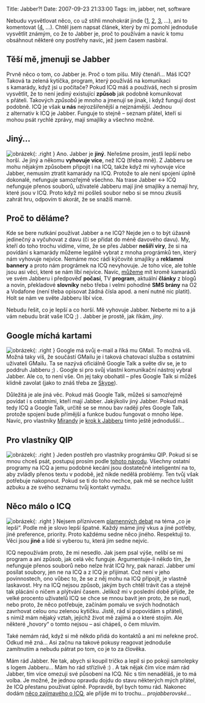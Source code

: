 Title: Jabber?!
Date: 2007-09-23 21:33:00
Tags: im, jabber, net, software

Nebudu vysvětlovat něco, co už stihli mnohokrát jinde ([1](http://www.jabber.cz/), [2](http://www.jabbim.cz/), [3](http://cs.wikipedia.org/wiki/Jabber), …), ani to komentovat ([4](http://blog.kraja.net/?text=77-jabber-proc-ho-mam-radsi-nez-icq), …). Chtěl jsem napsat článek, který by mi pomohl jednoduše vysvětlit známým, co že to Jabber je, proč to používám a navíc k tomu obsáhnout některé ony postřehy navíc, jež jsem časem nasbíral.

## Těší mě, jmenuji se Jabber

Prvně něco o tom, co Jabber je. Proč o tom píšu. Milý čtenáři… Máš ICQ? Taková ta zelená kytička, program, který používáš na komunikaci s kamarády, když jsi u počítače? Pokud ICQ máš a používáš, nech si prosím vysvětlit, že to není jediný existující **způsob** jak podobně komunikovat s přáteli. Takových *způsobů* je mnoho a jmenují se jinak, i když fungují dost podobně. ICQ je však **u nás** nejrozšířenější a nejznámější. Jednou z alternativ k ICQ je Jabber. Funguje to stejně – seznam přátel, kteří si mohou psát rychlé zprávy, mají smajlíky a všechno možné.

## Jiný…

![obrázek](|filename|/images/6.jpg){: .right } Ano. Jabber je **jiný**. Neřešme prosím, jestli lepší nebo horší. Je jiný a někomu **vyhovuje více**, než ICQ (třeba mně). Z Jabberu se mohu nějakým způsobem připojit i na ICQ, takže když mi vyhovuje více Jabber, nemusím ztratit kamarády na ICQ. Protože to ale není spojení úplně dokonalé, nefunguje samozřejmě všechno. Na trase Jabber ↔ ICQ nefunguje přenos souborů, uživatelé Jabberu mají jiné smajlíky a nemají hry, které jsou v ICQ. Proto když mi pošleš soubor nebo si se mnou zkusíš zahrát hru, odpovím ti akorát, že se snažíš marně.

## Proč to děláme?

Kde se bere nutkání používat Jabber a ne ICQ? Nejde jen o to být úžasně jedinečný a vyčuhovat z davu (či se přidat do méně davového davu). My, kteří do toho trochu vidíme, víme, že se přes Jabber **nešíří viry**, že si na povídání s kamarády můžeme legálně vybrat z mnoha prográmků ten, který nám vyhovuje nejvíce. Nemáme moc rádi kýčovité smajlíky a **reklamní bannery** a proto nám prográmek na ICQ nevyhovuje. Je toho více, ale tohle jsou asi věci, které se nám líbí nejvíce. Navíc, [můžeme](http://www.jabbim.cz/services-trans-my.html) mít kromě kamarádů ve svém Jabberu i předpověď **počasí**, TV **program**, aktuální **články** z blogů a novin, překladové **slovníky** nebo třeba i velmi pohodlné **SMS brány** na O2 a Vodafone (není třeba opisovat žádná čísla apod. a není nutné nic platit). Holt se nám ve světe Jabberu líbí více.

Nebudu řešit, co je lepší a co horší. Mě vyhovuje Jabber. Neberte mi to a já vám nebudu brát vaše ICQ ;) . Jabber je prostě, jak říkám, *jiný*.

## Google míchá kartami

![obrázek](|filename|/images/7.jpg){: .right } Google má svůj e-mail a říká mu GMail. To možná víš. Možná taky víš, že součástí GMailu je i taková chatovací služba s ostatními uživateli GMailu. Ta se nazývá oficiálně Google Talk a světe div se, je to poddruh Jabberu ;) . Google si pro svůj vlastní komunikační nástroj vybral Jabber. Ale co, to není vše. On jej taky obohatil – přes Google Talk si můžeš klidně zavolat (jako to znáš třeba ze [Skype](http://skype.com/intl/cs/)).

Důležitá je ale jiná věc. Pokud máš Google Talk, můžeš si samozřejmě povídat i s ostatními, kteří mají Jabber. Jakýkoliv jiný Jabber. Pokud máš tedy ICQ a Google Talk, určitě se se mnou bav raději přes Google Talk, protože spojení bude přímější a funkce budou fungovat o mnoho lépe. Navíc, pro vlastníky [Mirandy](http://www.miranda.cz/) je [krok k Jabberu](http://www.google.com/support/talk/bin/answer.py?hl=en&answer=24885) tímto ještě jednodušší…

## Pro vlastníky QIP

![obrázek](|filename|/images/8.jpg){: .right } Jeden postřeh pro vlastníky prográmku QIP. Pokud si se mnou chceš psát, postupuj prosím podle [tohoto návodu](http://www.jptuning.net/clanky/qip-a-znaky-z-azbuky-v-nekterych-klientech-118.html). Všechny ostatní programy na ICQ a jemu podobné kecání jsou dostatečně inteligentní na to, aby zvládly přenos textu v podobě, jež nikde nedělá problémy. Ten tvůj však potřebuje nakopnout. Pokud se ti do toho nechce, pak mě se nechce luštit azbuku a ze svého seznamu tvůj kontakt vymažu.

## Něco málo o ICQ

![obrázek](|filename|/images/9.jpg){: .right } Nejsem příznivcem [plamenných debat](http://cs.wikipedia.org/wiki/Flame_war) na téma „co je lepší“. Podle mě je slovo lepší špatné. Každý máme jiný vkus a jiné potřeby, jiné preference, priority. Proto každému sedne něco jiného. Respektuji to. Věci jsou **jiné** a lidé si vyberou tu, která jim sedne nejvíc.

ICQ nepoužívám proto, že mi nesedlo. Jak jsem psal výše, nelíbí se mi program a ani způsob, jak celá věc funguje. Argumentuje-li někdo tím, že nefunguje přenos souborů nebo nelze hrát ICQ hry, pak narazí. Jabber umí posílat soubory, jen ne na ICQ a z ICQ je přijímat. Což není v jeho povinnostech, ono vůbec to, že se z něj mohu na ICQ připojit, je vlastně laskavost. Hry na ICQ nejsou způsob, jakým bych chtěl trávit čas a stejně tak plácání o ničem a plýtvání časem. Jelikož mi v poslední době přijde, že velké procento uživatelů ICQ se chce se mnou bavit jen proto, že se nudí, nebo proto, že něco potřebuje, začínám pomalu ve svých hodnotách zavrhovat celou onu zelenou kytičku. Jistě, rád si popovídám s přáteli, s nimiž mám nějaký vztah, jejichž život mě zajímá a o které stojím. Ale některé „hovory“ o tomto nejsou – asi chápeš, o čem mluvím.

Také nemám rád, když si mě někdo přidá do kontaktů a ani mi neřekne proč. Odkud mě zná… Asi začnu na takové pokusy reagovat jednoduše zamítnutím a nebudu pátrat po tom, co je to za člověka.

Mám rád Jabber. Ne tak, abych si koupil tričko a lepil si po pokoji samolepky s logem Jabberu… Mám ho rád střízlivě :) . A tak nějak čím více mám rád Jabber, tím více omezuji své působení na ICQ. Nic s tím nenaděláš, je to má volba. Je možné, že jednou opravdu dojdu do stavu některých mých přátel, že ICQ přestanu používat úplně. Popravdě, byl bych tomu rád. Nakonec dodám [něco zajímavého o ICQ](http://www.ddworld.cz/windows/icq-cesky-masochismus-v-im-instant-messagingu.html), ale přijde mi to trochu… *projabberovské*…